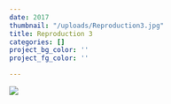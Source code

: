 ```yaml
---
date: 2017
thumbnail: "/uploads/Reproduction3.jpg"
title: Reproduction 3
categories: []
project_bg_color: ''
project_fg_color: ''

---
```

![](https://scontent-amt2-1.xx.fbcdn.net/v/t1.15752-9/64824109_2911117999114357_5499923446089383936_n.jpg?_nc_cat=101&_nc_oc=AQlgq2JwAAu3tyK0W0mYhqM1TRjbpi17S_aodDgbG6S5TFY1RmuYkAav3Ip_Vcu3uYM&_nc_ht=scontent-amt2-1.xx&oh=5c5450d10afd563b02b48f8cc04ce5ea&oe=5D82ECDF)